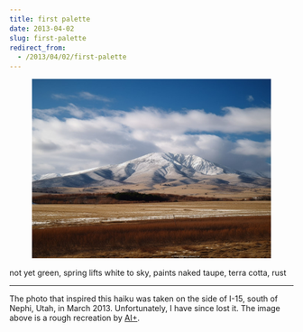 ```yaml
---
title: first palette
date: 2013-04-02
slug: first-palette
redirect_from:
  - /2013/04/02/first-palette
---
```


<figure>
<img src="assets/first-palette.jpg" />
</figure>

<p class="haiku">
not yet green, spring lifts
white to sky, paints naked taupe,
terra cotta, rust</p>

<hr>

The photo that inspired this haiku was taken on the side of I-15, south of Nephi, Utah, in March 2013. Unfortunately, I have since lost it. The image above is a rough recreation by [AI+](ai-art).